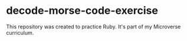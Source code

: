 # decode-morse-code-exercise
This repository was created to practice Ruby. It's part of my Microverse curriculum.

